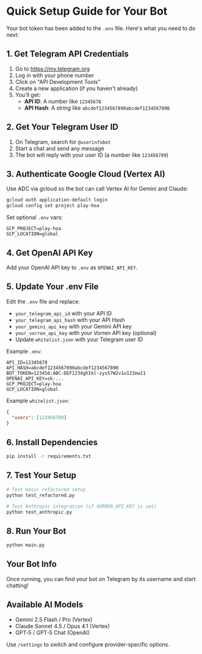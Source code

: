 # Quick Setup Guide for Your Bot

Your bot token has been added to the `.env` file. Here's what you need to do next:

## 1. Get Telegram API Credentials

1. Go to https://my.telegram.org
2. Log in with your phone number
3. Click on "API Development Tools"
4. Create a new application (if you haven't already)
5. You'll get:
   - **API ID**: A number like `12345678`
   - **API Hash**: A string like `abcdef1234567890abcdef1234567890`

## 2. Get Your Telegram User ID

1. On Telegram, search for `@userinfobot`
2. Start a chat and send any message
3. The bot will reply with your user ID (a number like `123456789`)

## 3. Authenticate Google Cloud (Vertex AI)

Use ADC via gcloud so the bot can call Vertex AI for Gemini and Claude:
```bash
gcloud auth application-default login
gcloud config set project play-hoa
```
Set optional `.env` vars:
```env
GCP_PROJECT=play-hoa
GCP_LOCATION=global
```

## 4. Get OpenAI API Key

Add your OpenAI API key to `.env` as `OPENAI_API_KEY`.

## 5. Update Your .env File

Edit the `.env` file and replace:
- `your_telegram_api_id` with your API ID
- `your_telegram_api_hash` with your API Hash
- `your_gemini_api_key` with your Gemini API key
- `your_vorren_api_key` with your Vorren API key (optional)
- Update `whitelist.json` with your Telegram user ID

Example `.env`:
```env
API_ID=12345678
API_HASH=abcdef1234567890abcdef1234567890
BOT_TOKEN=123456:ABC-DEF1234ghIkl-zyx57W2v1u123ew11
OPENAI_API_KEY=sk-...
GCP_PROJECT=play-hoa
GCP_LOCATION=global
```

Example `whitelist.json`:
```json
{
  "users": [123456789]
}
```

## 6. Install Dependencies

```bash
pip install -r requirements.txt
```

## 7. Test Your Setup

```bash
# Test basic refactored setup
python test_refactored.py

# Test Anthropic integration (if VORREN_API_KEY is set)
python test_anthropic.py
```

## 8. Run Your Bot

```bash
python main.py
```

## Your Bot Info

Once running, you can find your bot on Telegram by its username and start chatting!

## Available AI Models

- Gemini 2.5 Flash / Pro (Vertex)
- Claude Sonnet 4.5 / Opus 4.1 (Vertex)
- GPT‑5 / GPT‑5 Chat (OpenAI)

Use `/settings` to switch and configure provider-specific options.

